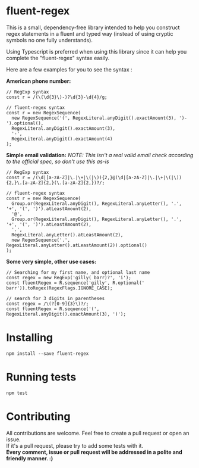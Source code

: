 # fluent-regex

This is a small, dependency-free library intended to help you construct regex statements in a fluent and typed way (instead of using cryptic symbols no one fully understands).  

Using Typescript is preferred when using this library since it can help you complete the "fluent-regex" syntax easily.  

Here are a few examples for you to see the syntax :  

**American phone number:**
```
// RegExp syntax
const r = /(\(\d{3}\)-)?\d{3}-\d{4}/g;

// fluent-regex syntax
const r = new RegexSequence(
  new RegexSequence('(', RegexLiteral.anyDigit().exactAmount(3), ')-').optional(),
  RegexLiteral.anyDigit().exactAmount(3),
  '-',
  RegexLiteral.anyDigit().exactAmount(4)
);
```

**Simple email validation:** *NOTE: This isn't a real valid email check according to the official spec, so don't use this as-is*
```
// RegExp syntax
const r = /(\d|[a-zA-Z]|\.|\+|\(|\)){2,}@(\d|[a-zA-Z]|\.|\+|\(|\)){2,}\.[a-zA-Z]{2,}(\.[a-zA-Z]{2,})?/;

// fluent-regex syntax
const r = new RegexSequence(
  Group.or(RegexLiteral.anyDigit(), RegexLiteral.anyLetter(), '.', '+', '(', ')').atLeastAmount(2),
  '@',
  Group.or(RegexLiteral.anyDigit(), RegexLiteral.anyLetter(), '.', '+', '(', ')').atLeastAmount(2),
  '.',
  RegexLiteral.anyLetter().atLeastAmount(2),
  new RegexSequence('.', RegexLiteral.anyLetter().atLeastAmount(2)).optional()
);
```

**Some very simple, other use cases:**  
```
// Searching for my first name, and optional last name
const regex = new RegExp('gilly( barr)?', 'i');
const fluentRegex = R.sequence('gilly', R.optional(' barr')).toRegex(RegexFlags.IGNORE_CASE);

// search for 3 digits in parentheses
const regex = /\(?[0-9]{3}\)?/;
const fluentRegex = R.sequence('(', RegexLiteral.anyDigit().exactAmount(3), ')');
```

# Installing  
```
npm install --save fluent-regex
```

# Running tests  
```
npm test
```

# Contributing  
All contributions are welcome. Feel free to create a pull request or open an issue.  
If it's a pull request, please try to add some tests with it.  
**Every comment, issue or pull request will be addressed in a polite and friendly manner. :)**  